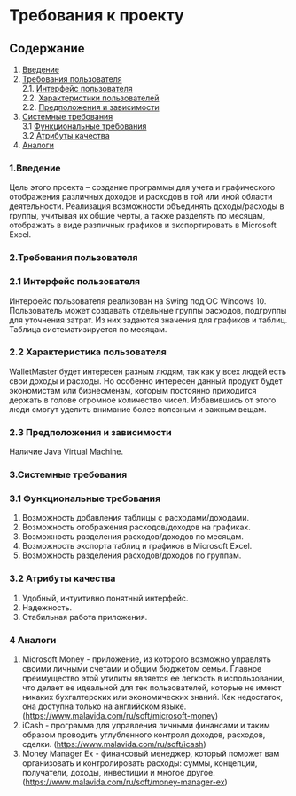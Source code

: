 # Требования к проекту

## Содержание
1. [Введение](#1)
2. [Требования пользователя](#2) <br>
  2.1. [Интерфейс пользователя](#2.1) <br>
  2.2. [Характеристики пользователей](#2.2) <br>
  2.2. [Предположения и зависимости](#2.3) <br>
3. [Системные требования](#3) <br>
  3.1 [Функциональные требования](#3.1) <br>
  3.2 [Атрибуты качества](#3.2) <br>
4. [Аналоги](#4) <br>

### 1.Введение<a name="1"></a>
	
  Цель этого проекта – создание программы для учета и графического отображения различных доходов и расходов в той или иной области деятельности. Реализация возможности объединять доходы/расходы в группы, учитывая их общие черты, а также разделять по месяцам, отображать в виде различных графиков и экспортировать в Microsoft Excel.
  
### 2.Требования пользователя<a name="2"></a>
### 2.1 Интерфейс пользователя<a name="2.1"></a>
Интерфейс пользователя реализован на Swing под ОС Windows 10. Пользователь может создавать отдельные группы расходов, подгруппы для уточнения затрат. Из них задаются значения для графиков и таблиц. Таблица систематизируется по месяцам.

### 2.2 Характеристика пользователя<a name="2.2"></a>
  WalletMaster будет интересен разным людям, так как у всех людей есть свои доходы и расходы. Но особенно интересен данный продукт будет экономистам или бизнесменам, которым постоянно приходится держать в голове огромное количество чисел. Избавившись от этого люди смогут уделить внимание более полезным и важным вещам.
  
### 2.3 Предположения и зависимости<a name="2.3"></a>
  Наличие Java Virtual Machine.

### 3.Системные требования<a name="3"></a>
### 3.1 Функциональные требования<a name="3.1"></a>
1) Возможность добавления таблицы с расходами/доходами.
2) Возможность отображения расходов/доходов на графиках.
3) Возможность разделения расходов/доходов по месяцам.
4) Возможность экспорта таблиц и графиков в Microsoft Excel.
5) Возможность разделения расходов/доходов по группам.

### 3.2 Атрибуты качества<a name="3.2"></a>

1) Удобный, интуитивно понятный интерфейс.
2) Надежность.
3) Стабильная работа приложения.
  
### 4 Аналоги<a name="4"></a>
1.	Microsoft Money - приложение, из которого возможно управлять своими личными счетами и общим бюджетом семьи. Главное преимущество этой утилиты является ее легкость в использовании, что делает ее идеальной для тех пользователей, которые не имеют никаких бухгалтерских или экономических знаний. Как недостаток, она доступна только на английском языке.(https://www.malavida.com/ru/soft/microsoft-money)
2.	iCash - программа для управления личными финансами и таким образом проводить углубленного контроля доходов, расходов, сделки. (https://www.malavida.com/ru/soft/icash)
3.	Money Manager Ex - финансовый менеджер, который поможет вам организовать и контролировать расходы: суммы, концепции, получатели, доходы, инвестиции и многое другое. (https://www.malavida.com/ru/soft/money-manager-ex)

